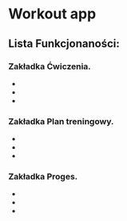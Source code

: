 # Workout app

## Lista Funkcjonaności:
### Zakładka Ćwiczenia.
-
-
-

### Zakładka Plan treningowy.
-
-
- 
### Zakładka Proges.
-
-
- 

